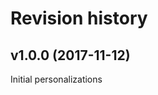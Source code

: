 Revision history
=======================================

v1.0.0 (2017-11-12)
---------------------------------------
Initial personalizations
